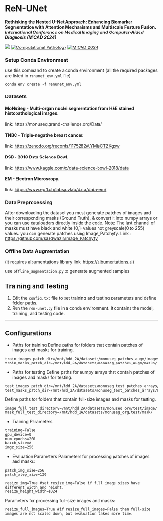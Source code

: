 
# ReN-UNet

**Rethinking the Nested U-Net Approach: Enhancing Biomarker Segmentation with Attention Mechanisms and Multiscale Feature Fusion.**
***International Conference on Medical Imaging and Computer-Aided Diagnosis (MICAD 2024)***

<a href="#"><img src="https://img.shields.io/badge/TensorFlow-FF6F00?style=for-the-badge&logo=tensorflow&logoColor=white" /></a>
<a href="#"><img src="https://img.shields.io/badge/Computational_Pathology-e06666?style=for-the-badge" alt="Computational Pathology"></a>
<a href="#"><img src="https://img.shields.io/badge/MICAD_2024-2071B2?style=for-the-badge" alt="MICAD 2024"></a>



### Setup Conda Environment
use this command to create a conda environment (all the required packages are listed in `renunet_env.yml` file)
```
conda env create -f renunet_env.yml
```





### Datasets

#### MoNuSeg - Multi-organ nuclei segmentation from H&E stained histopathological images.
link: https://monuseg.grand-challenge.org/Data/

#### TNBC - Triple-negative breast cancer.
link: https://zenodo.org/records/1175282#.YMisCTZKgow

#### DSB - 2018 Data Science Bowl.
link: https://www.kaggle.com/c/data-science-bowl-2018/data

#### EM - Electron Microscopy.
link: https://www.epfl.ch/labs/cvlab/data/data-em/

### Data Preprocessing
After downloading the dataset you must generate patches of images and their corresponding masks (Ground Truth), & convert it into numpy arrays or you can use dataloaders directly inside the code. Note: The last channel of masks must have black and white (0,1) values not greyscale(0 to 255) values. 
you can generate patches using Image_Patchyfy. Link : https://github.com/saadwazir/Image_Patchyfy

### Offline Data Augmentation
(it requires albumentations library link: https://albumentations.ai)

use `offline_augmentation.py` to generate augmented samples




## Training and Testing

1. Edit the `config.txt` file to set training and testing parameters and define folder paths.
2. Run the `ren-unet.py` file in a conda environment. It contains the model, training, and testing code.





---

## Configurations

- Paths for training
Define paths for folders that contain patches of images and masks for training.
```
train_images_patch_dir=/mnt/hdd_2A/datasets/monuseg_patches_augm/images/
train_masks_patch_dir=/mnt/hdd_2A/datasets/monuseg_patches_augm/masks/
```

- Paths for testing
Define paths for numpy arrays that contain patches of images and masks for testing.
```
test_images_patch_dir=/mnt/hdd_2A/datasets/monuseg_test_patches_arrays/monuseg_org_X_test.npy
test_masks_patch_dir=/mnt/hdd_2A/datasets/monuseg_test_patches_arrays/monuseg_org_y_test.npy
```

Define paths for folders that contain full-size images and masks for testing.
```
image_full_test_directory=/mnt/hdd_2A/datasets/monuseg_org/test/image/
mask_full_test_directory=/mnt/hdd_2A/datasets/monuseg_org/test/mask/
```

- Training Parameters
```
training=False
gpu_device=0
num_epochs=200
batch_size=8
imgz_size=256
```

- Evaluation Parameters
Parameters for processing patches of images and masks:
```
patch_img_size=256
patch_step_size=128
```
```
resize_img=True #set resize_img=False if full image sizes have different width and height.
resize_height_width=1024
```

Parameters for processing full-size images and masks:
```
resize_full_images=True #if resize_full_images=False then full-size images are not scaled down, but evaluation takes more time.
```


